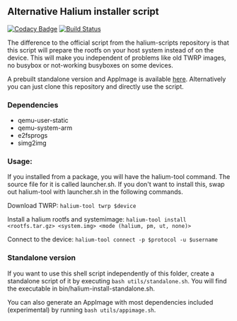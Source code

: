 ## Alternative Halium installer script

[![Codacy Badge](https://api.codacy.com/project/badge/Grade/0c6adc1dd44644b6b688f8fb048434d6)](https://www.codacy.com/app/JBBgameich/halium-install?utm_source=github.com&utm_medium=referral&utm_content=JBBgameich/halium-install&utm_campaign=badger)
[![Build Status](https://travis-ci.org/JBBgameich/halium-install.svg?branch=appimage)](https://travis-ci.org/JBBgameich/halium-install)

The difference to the official script from the halium-scripts repository is that this script will prepare the rootfs on your host system instead of on the device. This will make you independent of problems like old TWRP images, no busybox or not-working busyboxes on some devices.

A prebuilt standalone version and AppImage is available [here](https://github.com/JBBgameich/halium-install/releases). Alternatively you can just clone this repository and directly use the script.

### Dependencies

* qemu-user-static
* qemu-system-arm
* e2fsprogs
* simg2img

### Usage:

If you installed from a package, you will have the halium-tool command. The source file for it is called launcher.sh. If you don't want to install this, swap out halium-tool with launcher.sh in the following commands.

Download TWRP:
`halium-tool twrp $device`

Install a halium rootfs and systemimage:
`halium-tool install <rootfs.tar.gz> <system.img> <mode (halium, pm, ut, none)>`

Connect to the device:
`halium-tool connect -p $protocol -u $username`

### Standalone version
If you want to use this shell script independently of this folder, create a standalone script of it by executing `bash utils/standalone.sh`. You will find the executable in bin/halium-install-standalone.sh.

You can also generate an AppImage with most dependencies included (experimental) by running `bash utils/appimage.sh`.
